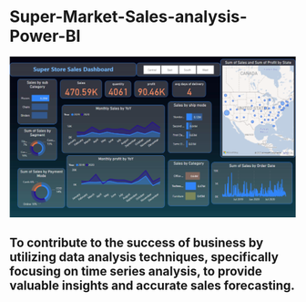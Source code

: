 # Super-Market-Sales-analysis-Power-BI

![](1.png)

## To contribute to the success of business by utilizing data analysis techniques, specifically focusing on time series analysis, to provide valuable insights and accurate sales forecasting.